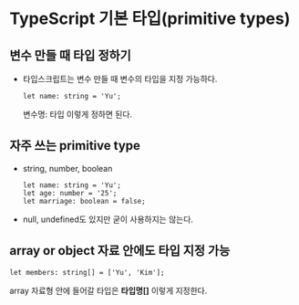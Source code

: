 # TypeScript 기본 타입(primitive types)

## 변수 만들 때 타입 정하기

- 타입스크립트는 변수 만들 때 변수의 타입을 지정 가능하다.
  ```tsx
  let name: string = 'Yu';
  ```
  변수명: 타입 이렇게 정하면 된다.

## 자주 쓰는 primitive type

- string, number, boolean
  ```tsx
  let name: string = 'Yu';
  let age: number = '25';
  let marriage: boolean = false;
  ```
- null, undefined도 있지만 굳이 사용하지는 않는다.

## array or object 자료 안에도 타입 지정 가능

```tsx
let members: string[] = ['Yu', 'Kim'];
```

array 자료형 안에 들어갈 타입은 **타입명[]** 이렇게 지정한다.
